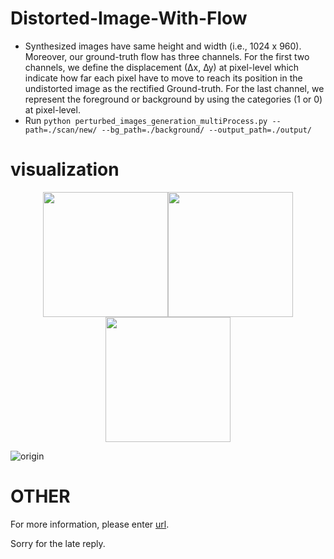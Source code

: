 # Distorted-Image-With-Flow

- Synthesized images have same height and width (i.e., 1024 x 960). Moreover, our ground-truth flow has three channels. For the first two channels, we define the displacement (∆x, ∆y) at pixel-level which indicate how far each pixel have to move to reach its position in the undistorted image as the rectified Ground-truth. For the last channel, we represent the foreground or background by using the categories (1 or 0) at pixel-level.
- Run `python perturbed_images_generation_multiProcess.py --path=./scan/new/ --bg_path=./background/ --output_path=./output/`

# visualization
<center class="origin1">
<img src="https://github.com/gwxie/Distorted-Image-With-Flow/blob/main/output/scan/new_0.png" width="200"/><img src="https://github.com/gwxie/Distorted-Image-With-Flow/blob/main/output/png/new_0_7_curve.png" width="200"/><img src="https://github.com/gwxie/Distorted-Image-With-Flow/blob/main/output/png/new_0_7_fold.png" width="200"/>
</center>

![origin](https://github.com/gwxie/Distorted-Image-With-Flow/blob/main/output/scan/new_1.png)

# OTHER
For more information, please enter [url](https://github.com/gwxie/Dewarping-Document-Image-By-Displacement-Flow-Estimation).

Sorry for the late reply.
